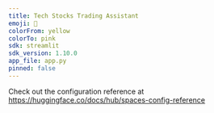 ```yaml
---
title: Tech Stocks Trading Assistant
emoji: 🏢
colorFrom: yellow
colorTo: pink
sdk: streamlit
sdk_version: 1.10.0
app_file: app.py
pinned: false
---
```


Check out the configuration reference at https://huggingface.co/docs/hub/spaces-config-reference
